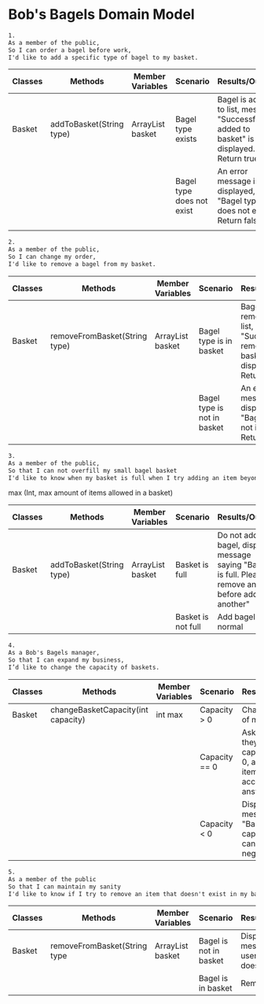 # Bob's Bagels Domain Model

````dtd
1.
As a member of the public,
So I can order a bagel before work,
I'd like to add a specific type of bagel to my basket.
````

| Classes | Methods                  | Member Variables         | Scenario                  | Results/Output                                                                           |
|---------|--------------------------|--------------------------|---------------------------|------------------------------------------------------------------------------------------|
| Basket  | addToBasket(String type) | ArrayList<String> basket | Bagel type exists         | Bagel is added to list, message "Successfully added to basket" is displayed. Return true |
|         |                          |                          | Bagel type does not exist | An error message is displayed, e.g. "Bagel type does not exist". Return false            |
|         |                          |                          |                           |                                                                                          |


````dtd
2.
As a member of the public,
So I can change my order,
I'd like to remove a bagel from my basket.
````

| Classes | Methods                       | Member Variables         | Scenario                    | Results/Output                                                                                   |
|---------|-------------------------------|--------------------------|-----------------------------|--------------------------------------------------------------------------------------------------|
| Basket  | removeFromBasket(String type) | ArrayList<String> basket | Bagel type is in basket     | Bagel is removed from list, message "Successfully removed from basket" is displayed. Return true |
|         |                               |                          | Bagel type is not in basket | An error message is displayed, e.g. "Bagel type is not in basket". Return false                  |


````dtd
3.
As a member of the public,
So that I can not overfill my small bagel basket
I'd like to know when my basket is full when I try adding an item beyond my basket capacity.
````

max (Int, max amount of items allowed in a basket)

| Classes | Methods                  | Member Variables         | Scenario           | Results/Output                                                                                           |
|---------|--------------------------|--------------------------|--------------------|----------------------------------------------------------------------------------------------------------|
| Basket  | addToBasket(String type) | ArrayList<String> basket | Basket is full     | Do not add bagel, display a message saying "Basket is full. Please remove an item before adding another" |
|         |                          |                          | Basket is not full | Add bagel like normal                                                                                    |

````dtd
4.
As a Bob's Bagels manager,
So that I can expand my business,
I’d like to change the capacity of baskets.
````

| Classes | Methods                            | Member Variables | Scenario      | Results/Output                                                                        |
|---------|------------------------------------|------------------|---------------|---------------------------------------------------------------------------------------|
| Basket  | changeBasketCapacity(int capacity) | int max          | Capacity > 0  | Change value of max                                                                   |
|         |                                    |                  | Capacity == 0 | Ask manager if they want capacity to be 0, allowing no items. Act according to answer |
|         |                                    |                  | Capacity < 0  | Display error message "Basket capacity cannot be negative"                             |

````dtd
5.
As a member of the public
So that I can maintain my sanity
I'd like to know if I try to remove an item that doesn't exist in my basket.
````

| Classes | Methods                      | Member Variables         | Scenario               | Results/Output                                 |
|---------|------------------------------|--------------------------|------------------------|------------------------------------------------|
| Basket  | removeFromBasket(String type | ArrayList<String> basket | Bagel is not in basket | Display message to user "Bagel does not exist" |
|         |                              |                          | Bagel is in basket     | Remove bagel                                   |
